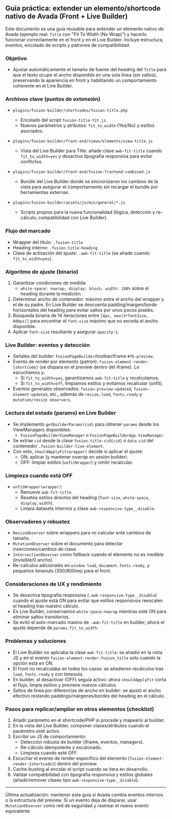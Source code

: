 ## Guía práctica: extender un elemento/shortcode nativo de Avada (Front + Live Builder)

Este documento es una guía reusable para extender un elemento nativo de Avada (ejemplo real: `Title` con "Fit To Width (No Wrap)") y hacerlo funcionar correctamente en el front y en el Live Builder. Incluye estructura, eventos, encolado de scripts y patrones de compatibilidad.

### Objetivo

- Ajustar automáticamente el tamaño de fuente del heading del `Title` para que el texto ocupe el ancho disponible en una sola línea (sin saltos), preservando la apariencia en front y habilitando un comportamiento coherente en el Live Builder.

### Archivos clave (puntos de extensión)

- `plugins/fusion-builder/shortcodes/fusion-title.php`
  - Encolado del script `fusion-title-fit.js`.
  - Nuevos parámetros y atributos: `fit_to_width` (Yes/No) y estilos asociados.

- `plugins/fusion-builder/front-end/views/elements/view-title.js`
  - Vista del Live Builder para Title: añade clase `awb-fit-title` cuando `fit_to_width=yes` y desactiva tipografía responsiva para evitar conflictos.

- `plugins/fusion-builder/front-end/fusion-frontend-combined.js`
  - Bundle del Live Builder donde se sincronizaron los cambios de la vista para asegurar el comportamiento sin recargar el bundle por herramientas externas.

- `plugins/fusion-builder/assets/js/min/general/*.js`
  - Scripts propios para la nueva funcionalidad (lógica, detección y re-cálculo; compatibilidad con Live Builder).

### Flujo del marcado

- Wrapper del título: `.fusion-title`
- Heading interno: `.fusion-title-heading`
- Clase de activación del ajuste: `.awb-fit-title` (se añade cuando `fit_to_width=yes`).

### Algoritmo de ajuste (binario)

1. Garantizar condiciones de medida:
   - `white-space: nowrap; display: block; width: 100%` sobre el heading durante la medición.
2. Determinar ancho de contenedor: máximo entre el ancho del wrapper y el de su padre. En Live Builder se descuenta padding/margen/borde horizontales del heading para evitar saltos por unos pocos píxeles.
3. Búsqueda binaria de 14 iteraciones entre `[4px, max(3*fontSize, 600px)]` para encontrar el `font-size` máximo que no exceda el ancho disponible.
4. Aplicar `font-size` resultante y asegurar `opacity:1`.

### Live Builder: eventos y detección

- Señales del builder: `FusionPageBuilder`/toolbar/iframe `#fb-preview`.
- Evento de render por elemento (patrón): `fusion-element-render-{shortcode}` (se dispara en el preview dentro del iframe). Lo escuchamos y:
  - Si `fit_to_width=yes`, garantizamos `awb-fit-title` y recalculamos.
  - Si `fit_to_width=off`, limpiamos estilos y evitamos recalcular (unfit).
- Eventos generales observados: `fusion-preview-updated`, `fusion-element-updated`, etc., además de `resize`, `load`, `fonts.ready` y `mutation/resize observers`.

### Lectura del estado (params) en Live Builder

- Se implementó `getBuilderParams(cid)` para obtener `params` desde los ViewManagers disponibles:
  - `FusionPageBuilderViewManager` o `FusionPageBuilderApp.ViewManager`.
- Se extrae `cid` desde la clase `fusion-title-cid{cid}` o `data-cid` del contenedor `.fusion-builder-live-element`.
- Con esto, `shouldApplyFit(wrapper)` decide si aplicar el ajuste:
  - ON: aplicar (y mantener nowrap en sesión builder).
  - OFF: limpiar estilos (`unfitWrapper`) y omitir recalcular.

### Limpieza cuando está OFF

- `unfitWrapper(wrapper)`:
  - Remueve `awb-fit-title`.
  - Resetea estilos directos del heading (`font-size`, `white-space`, `display`, `width`).
  - Limpia datasets internos y clase `awb-responsive-type__disable`.

### Observadores y robustez

- `ResizeObserver` sobre wrappers para re-calcular ante cambios de tamaño.
- `MutationObserver` sobre el documento para detectar inserciones/cambios de clase.
- `IntersectionObserver` como fallback cuando el elemento no es medible (invisible/0 ancho).
- Re-cálculos adicionales en `window load`, `document.fonts.ready`, y pequeños timeouts (300/800ms) para el front.

### Consideraciones de UX y rendimiento

- Se desactiva tipografía responsiva (`.awb-responsive-type__disable`) cuando el ajuste está ON para evitar que estilos responsivos reescalen el heading tras nuestro cálculo.
- En Live Builder, conservamos `white-space:nowrap` mientras esté ON para eliminar saltos transitorios.
- Se evitó el auto-marcado masivo de `.awb-fit-title` en builder; ahora el ajuste depende de `params.fit_to_width`.

### Problemas y soluciones

- El Live Builder no aplicaba la clase `awb-fit-title`: se añadió en la vista JS y en el evento `fusion-element-render-fusion_title` solo cuando la opción está en ON.
- El front no recalculaba en todos los casos: se añadieron recálculos tras `load`, `fonts.ready` y con timeouts.
- En builder, al desactivar (OFF) seguía activo: ahora `shouldApplyFit` corta el flujo, limpia estilos y previene nuevos cálculos.
- Saltos de línea por diferencias de ancho en builder: se ajustó el ancho efectivo restando paddings/márgenes/bordes del heading en el cálculo.

### Pasos para replicar/ampliar en otros elementos (checklist)

1. Añadir parámetro en el shortcode/PHP si procede y mapearlo al builder.
2. En la vista del Live Builder, componer clases/atributos cuando el parámetro esté activo.
3. Escribir un JS de comportamiento:
   - Detección robusta de builder (iframe, eventos, managers).
   - Re-cálculo idempotente y escalonado.
   - Limpieza cuando esté OFF.
4. Escuchar el evento de render específico del elemento (`fusion-element-render-{shortcode}`) dentro del preview.
5. Cache-busting al encolar el script cuando se itera en desarrollo.
6. Validar compatibilidad con tipografía responsiva y estilos globales (añadir/remover clases tipo `awb-responsive-type__disable`).

---

Última actualización: mantener esta guía si Avada cambia eventos internos o la estructura del preview. Si un evento deja de disparar, usar `MutationObserver` como red de seguridad y rastrear el nuevo evento equivalente.


